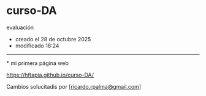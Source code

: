 # curso-DA
evaluación 

* creado el 28 de octubre 2025
* modificado 18:24
<hr>
* mi primera página web

<https://hftapia.github.io/curso-DA/>

Cambios solucitadis por [ricardo.rpalma@gmail.com]

